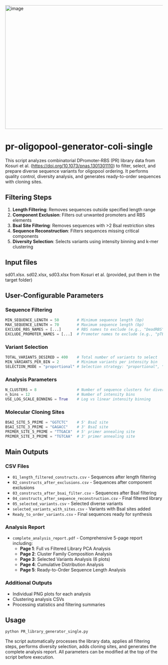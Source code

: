 <img width="1281" height="396" alt="image" src="https://github.com/user-attachments/assets/777499ed-c558-4274-9f18-994f1eb9f47c" />


# pr-oligopool-generator-coli-single
This script analyzes combinatorial DPromoter-RBS (PR) library data from Kosuri et al. (https://doi.org/10.1073/pnas.1301301110) to filter, select, and prepare diverse sequence variants for oligopool ordering. It performs quality control, diversity analysis, and generates ready-to-order sequences with cloning sites.


## Filtering Steps
1. **Length Filtering**: Removes sequences outside specified length range
2. **Component Exclusion**: Filters out unwanted promoters and RBS elements
3. **BsaI Site Filtering**: Removes sequences with >2 BsaI restriction sites
4. **Sequence Reconstruction**: Filters sequences missing critical components
5. **Diversity Selection**: Selects variants using intensity binning and k-mer clustering

## Input files 
sd01.xlsx. sd02.xlsx, sd03.xlsx from Kosuri et al. (provided, put them in the target folder)

## User-Configurable Parameters

### Sequence Filtering
```python
MIN_SEQUENCE_LENGTH = 50        # Minimum sequence length (bp)
MAX_SEQUENCE_LENGTH = 70        # Maximum sequence length (bp)
EXCLUDE_RBS_NAMES = [...]       # RBS names to exclude (e.g., "DeadRBS")
EXCLUDE_PROMOTER_NAMES = [...]  # Promoter names to exclude (e.g., "pTEtO")
```

### Variant Selection
```python
TOTAL_VARIANTS_DESIRED = 400    # Total number of variants to select
MIN_VARIANTS_PER_BIN = 2        # Minimum variants per intensity bin
SELECTION_MODE = "proportional" # Selection strategy: "proportional", "equal", "hybrid"
```

### Analysis Parameters
```python
N_CLUSTERS = 8                  # Number of sequence clusters for diversity
n_bins = 12                     # Number of intensity bins
USE_LOG_SCALE_BINNING = True    # Log vs linear intensity binning
```

### Molecular Cloning Sites
```python
BSAI_SITE_5_PRIME = "GGTCTC"    # 5' BsaI site
BSAI_SITE_3_PRIME = "GAGACC"    # 3' BsaI site
PRIMER_SITE_5_PRIME = "TTGACA"  # 5' primer annealing site
PRIMER_SITE_3_PRIME = "TGTCAA"  # 3' primer annealing site
```

## Main Outputs

### CSV Files
- `01_length_filtered_constructs.csv` - Sequences after length filtering
- `02_constructs_after_exclusions.csv` - Sequences after component exclusions
- `03_constructs_after_bsai_filter.csv` - Sequences after BsaI filtering
- `04_constructs_after_sequence_reconstruction.csv` - Final filtered library
- `05_selected_variants.csv` - Selected diverse variants
- `selected_variants_with_sites.csv` - Variants with BsaI sites added
- `Ready_to_order_variants.csv` - Final sequences ready for synthesis

### Analysis Report
- `complete_analysis_report.pdf` - Comprehensive 5-page report including:
  - **Page 1**: Full vs Filtered Library PCA Analysis
  - **Page 2**: Cluster Family Composition Analysis
  - **Page 3**: Selected Variants Analysis (6 plots)
  - **Page 4**: Cumulative Distribution Analysis
  - **Page 5**: Ready-to-Order Sequence Length Analysis

### Additional Outputs
- Individual PNG plots for each analysis
- Clustering analysis CSVs
- Processing statistics and filtering summaries

## Usage
```bash
python PR_library_generator_single.py
```

The script automatically processes the library data, applies all filtering steps, performs diversity selection, adds cloning sites, and generates the complete analysis report. All parameters can be modified at the top of the script before execution.
